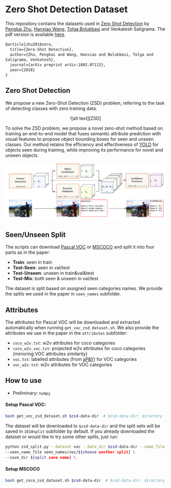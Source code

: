 # Zero Shot Detection Dataset
This repository contains the datasets used in [Zero Shot Detection](https://arxiv.org/pdf/1803.07113.pdf) by
[Pengkai Zhu](https://github.com/pengkaizhu), [Hanxiao Wang](https://github.com/STARrapier), [Tolga Bolukbasi](https://github.com/tolga-b) and Venkatesh Saligrama. The pdf version is available [here](https://arxiv.org/pdf/1803.07113.pdf).
```
@article{zhu2018zero,
  title={Zero-Shot Detection},
  author={Zhu, Pengkai and Wang, Hanxiao and Bolukbasi, Tolga and Saligrama, Venkatesh},
  journal={arXiv preprint arXiv:1803.07113},
  year={2018}
}
```

## Zero Shot Detection
We propose a new Zero-Shot Detection (ZSD) problem, referring to the task of detecting classes with zero training data.

<p align="center">
![alt text][ZSD]
</p>

To solve the ZSD problem, we propose a novel zero-shot method based on training an end-to-end model that fuses semantic attribute prediction with visual features to propose object bounding boxes for seen and unseen classes. Our method retains the efficiency and effectiveness of [YOLO](https://pjreddie.com/darknet/yolo/) for objects seen during training, while improving its performance for novel and unseen objects.

![alt text][ZSYOLO]


## Seen/Unseen Split

The scripts can download [Pascal VOC](http://host.robots.ox.ac.uk/pascal/VOC/) or [MSCOCO](http://cocodataset.org/#home)
and split it into four parts as in the paper:
- **Train**: seen in train
- **Test-Seen**: seen in val/test
- **Test-Unseen**: unseen in train&val&test
- **Test-Mix**: both seen & unseen in val/test

The dataset is split based on assigned seen categories names. We provide
the splits we used in the paper in `seen_names` subfolder.

## Attributes

The attributes for Pascal VOC will be downloaded and extracted automatically
when running `get_voc_zsd_dataset.sh`. We also provide the attributes we use
in the paper in the `attributes` subfolder:
- `coco_w2v.txt`: w2v attributes for coco categories
- `coco_w2v_voc.txt`: projected w2v attributes for coco categories (mirroring VOC attributes similarity)
- `voc.txt`: labelled attributes (from [aP&Y](http://vision.cs.uiuc.edu/attributes/)) for VOC categories
- `voc_w2v.txt`: w2v attributes for VOC categories

## How to use
- Preliminary: `numpy`
#### Setup Pascal VOC:
```bash
bash get_voc_zsd_dataset.sh $zsd-data-dir  # $zsd-data-dir: directory for saving pascal ZSD dataset
```
The dataset will be downloaded to `$zsd-data-dir` and the split sets will be saved
in `1010split` subfolder by default. If you already downloaded the dataset or would like
to try some other splits, just run:
```bash
python zsd_split.py --dataset voc --data_dir $zsd-data-dir --name_file voc.names \
--seen_name_file seen_names/voc/${choose another split} \
--save_dir ${split save name} \
```

#### Setup MSCOCO
```bash
bash get_coco_zsd_dataset.sh $zsd-data-dir  # $zsd-data-dir: directory for saving coco ZSD dataset
```

[ZSD]: ./mdsrc/ZSD.png "zero shot detection"
[ZSYOLO]: ./mdsrc/ZSYOLO.png "zero shot YOLO"